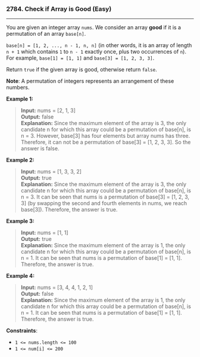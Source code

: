 ### 2784. Check if Array is Good (Easy)
___

You are given an integer array `nums`. We consider an array **good** if it is a permutation of an array `base[n]`.

`base[n] = [1, 2, ..., n - 1, n, n]` (in other words, it is an array of length `n + 1` which contains `1` to `n - 1` exactly once, plus two occurrences of `n`). For example, `base[1] = [1, 1]` and `base[3] = [1, 2, 3, 3]`.

Return `true` if the given array is good, otherwise return `false`.

**Note**: A permutation of integers represents an arrangement of these numbers.

**Example 1:**
> **Input:** nums = [2, 1, 3]  	
> **Output:** false  
> **Explanation:** Since the maximum element of the array is 3, the only candidate n for which this array could be a permutation of base[n], is n = 3. However, base[3] has four elements but array nums has three. Therefore, it can not be a permutation of base[3] = [1, 2, 3, 3]. So the answer is false.


**Example 2:**
> **Input:** nums = [1, 3, 3, 2]     
> **Output:** true  
> **Explanation:** Since the maximum element of the array is 3, the only candidate n for which this array could be a permutation of base[n], is n = 3. It can be seen that nums is a permutation of base[3] = [1, 2, 3, 3] (by swapping the second and fourth elements in nums, we reach base[3]). Therefore, the answer is true.


**Example 3:**
> **Input:** nums = [1, 1]        
> **Output:** true  
> **Explanation:** Since the maximum element of the array is 1, the only candidate n for which this array could be a permutation of base[n], is n = 1. It can be seen that nums is a permutation of base[1] = [1, 1]. Therefore, the answer is true.  



**Example 4:**
> **Input:** nums = [3, 4, 4, 1, 2, 1]  
> **Output:** false    
> **Explanation:** Since the maximum element of the array is 1, the only candidate n for which this array could be a permutation of base[n], is n = 1. It can be seen that nums is a permutation of base[1] = [1, 1]. Therefore, the answer is true.  

**Constraints**:
* ```1 <= nums.length <= 100```  
* ```1 <= num[i] <= 200```


